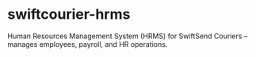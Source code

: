 # swiftcourier-hrms
Human Resources Management System (HRMS) for SwiftSend Couriers – manages employees, payroll, and HR operations.
